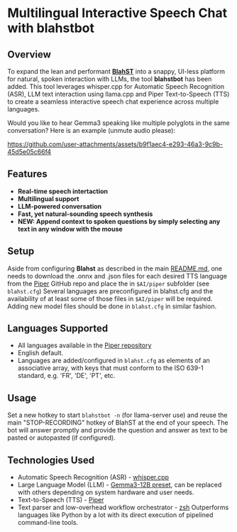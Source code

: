 # Multilingual Interactive Speech Chat with **blahstbot**

## Overview
To expand the lean and performant [**BlahST**](https://github.com/QuantiusBenignus/BlahST) into a snappy, UI-less platform for natural, spoken interaction with LLMs, the tool **blahstbot** has been added.
This tool leverages whisper.cpp for Automatic Speech Recognition (ASR), LLM text interaction using llama.cpp and Piper Text-to-Speech (TTS) to create a seamless interactive speech chat experience across multiple languages.

Would you like to hear Gemma3 speaking like multiple polyglots in the same conversation? Here is an example (unmute audio please):



https://github.com/user-attachments/assets/b9f1aec4-e293-46a3-9c9b-45d5e05c66f4


## Features

* **Real-time speech intertaction**
* **Multilingual support**
* **LLM-powered conversation**
* **Fast, yet natural-sounding speech synthesis**
* **NEW: Append context to spoken questions by simply selecting any text in any window with the mouse**

## Setup
Aside from configuring **Blahst** as described in the main [README.md](README.md), one needs to download the .onnx and .json files for each desired TTS language from the [Piper](https://github.com/rhasspy/piper) GitHub repo and place the in `$AI/piper` subfolder (see `blahst.cfg`)
Several languages are preconfigured in blahst.cfg and the availability of at least some of those files in `$AI/piper` will be required.
Adding new model files should be done in `blahst.cfg` in similar fashion.

## Languages Supported
- All languages available in the [Piper repository](https://github.com/rhasspy/piper/blob/master/VOICES.md)
- English default.
- Languages are added/configured in `blahst.cfg` as elements of an associative array, with keys that must conform to the ISO 639-1 standard, e.g. 'FR', 'DE', 'PT', etc.

## Usage
Set a new hotkey to start `blahstbot -n` (for llama-server use) and reuse the main "STOP-RECORDING" hotkey of BlahST at the end of your speech. 
The bot will answer promptly and provide the question and answer as text to be pasted or autopasted (if configured). 

## Technologies Used
- Automatic Speech Recognition (ASR) - [whisper.cpp](https://github.com/ggml-org/whisper.cpp)
- Large Language Model (LLM) - [Gemma3-12B preset](https://huggingface.co/google/gemma-3-12b-it-qat-q4_0-gguf), can be replaced with others depending on system hardware and user needs.
- Text-to-Speech (TTS) - [Piper](https://github.com/rhasspy/piper)
- Text parser and low-overhead workflow orchestrator - [zsh](https://www.zsh.org/) Outperforms languages like Python by a lot with its direct execution of pipelined command-line tools. 
